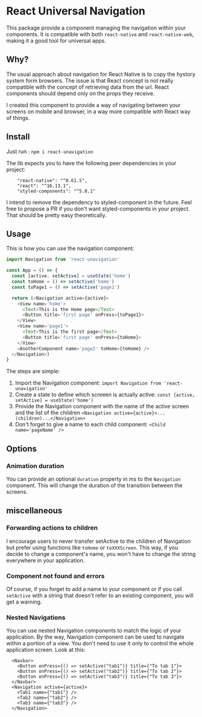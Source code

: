 # React Universal Navigation

This package provide a component managing the navigation within your components. It is compatible with both `react-native` and `react-native-web`, making it a good tool for universal apps.

## Why?

The usual approach about navigation for React Native is to copy the hystory system form browsers. The issue is that React concept is not really compatible with the concept of retrieving data from the url. React components should depend only on the props they receive.

I created this component to provide a way of navigating between your screens on mobile and browser, in a way more compatible with React way of things.

## Install

Just run : `npm i react-unavigation`

The lib expects you to have the following peer dependencies in your project:

```
    "react-native": "^0.61.5",
    "react": "^16.13.1",
    "styled-components": "^5.0.1"
```

I intend to remove the dependency to styled-component in the future. Feel free to propose a PR if you don't want styled-components in your project. That should be pretty easy theoretically.

## Usage

This is how you can use the navigation component:

```javascript
import Navigation from 'react-unavigation'

const App = () => {
  const [active, setActive] = useState('home')
  const toHome = () => setActive('home')
  const toPage1 = () => setActive('page1')

  return (<Navigation active={active}>
    <View name='home'>
      <Text>This is the Home page</Text>
      <Button title='first page' onPress={toPage1}>
    </View>
    <View name='page1'>
      <Text>This is the first page</Text>
      <Button title='first page' onPress={toHome}>
    </View>
    <AnotherComponent name='page2' toHome={toHome} />
  </Navigation>)
}
```

The steps are simple:

1. Import the Navigation component: `import Navigation from 'react-unavigation'`
2. Create a state to define which screeen is actually active: `const [active, setActive] = useState('home')`
3. Provide the Navigation component with the name of the active screen and the list of the children `<Navigation active={active}>...(children)...</Navigation>`
4. Don't forget to give a name to each child component: `<Child name='pageName' />`

## Options

### __Animation duration__

You can provide an optional `duration` property in *ms* to the `Navigation` component. This will change the duration of the transition between the screens.

## miscellaneous

### __Forwarding actions to children__

I encourage users to never transfer setActive to the children of Navigation but prefer using functions like `toHome` or `toXXXScreen`. This way, if you decide to change a component's name, you won't have to change the string everywhere in your application.

### __Component not found and errors__

Of course, if you forget to add a name to your component or if you call `setActive` with a string that doesn't refer to an existing component, you will get a warning.

### __Nested Navigations__

You can use nested Navigation components to match the logic of your application. By the way, Navigation component can be used to navigate within a portion of a view. You don't need to use it only to control the whole application screen. Look at this:

```
  <Navbar>
    <Button onPress={() => setActive("tab1")} title={"To tab 1"}>
    <Button onPress={() => setActive("tab2")} title={"To tab 2"}>
    <Button onPress={() => setActive("tab3")} title={"To tab 3"}>
  </Navbar>
  <Navigation active={active}>
    <Tab1 name={"tab1"} />
    <Tab2 name={"tab2"} />
    <Tab3 name={"tab3"} />
  </Navigation>
```
